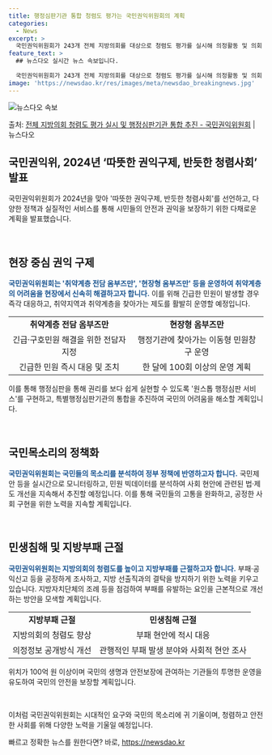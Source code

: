 ```yaml
---
title: 행정심판기관 통합 청렴도 평가는 국민권익위원회의 계획
categories:
  - News
excerpt: >
  국민권익위원회가 243개 전체 지방의회를 대상으로 청렴도 평가를 실시해 의정활동 및 의회 운영의 청렴 수준을…
feature_text: >
  ## 뉴스다오 실시간 뉴스 속보입니다.

  국민권익위원회가 243개 전체 지방의회를 대상으로 청렴도 평가를 실시해 의정활동 및 의회 운영의 청렴 수준을…
image: 'https://newsdao.kr/res/images/meta/newsdao_breakingnews.jpg'
---
```


![뉴스다오 속보](https://newsdao.kr/res/images/meta/newsdao_breakingnews.jpg)

<p>출처: <a href="https://newsdao.kr/3171" rel="dofollow">전체 지방의회 청렴도 평가 실시 및 행정심판기관 통합 추진  - 국민권익위원회</a> | 뉴스다오</p>

<h2 data-ke-size="size26">국민권익위, 2024년 ‘따뜻한 권익구제, 반듯한 청렴사회’ 발표</h2>

국민권익위원회가 2024년을 맞아 '따뜻한 권익구제, 반듯한 청렴사회'를 선언하고, 다양한 정책과 실질적인 서비스를 통해 시민들의 안전과 권익을 보장하기 위한 다채로운 계획을 발표했습니다.

<p data-ke-size="size16">&nbsp;</p>

<h2 data-ke-size="size24">현장 중심 권익 구제</h2>

<b><span style="color: #1a5490;">국민권익위원회는 '취약계층 전담 옴부즈만', '현장형 옴부즈만' 등을 운영하여 취약계층의 어려움을 현장에서 신속히 해결하고자 합니다.</span></b> 이를 위해 긴급한 민원이 발생할 경우 즉각 대응하고, 취약지역과 취약계층을 찾아가는 제도를 활발히 운영할 예정입니다.

<table>
	<tr>
		<td style="text-align: center; height: 17px;"><b>취약계층 전담 옴부즈만</b></td>
		<td style="text-align: center; height: 17px;"><b>현장형 옴부즈만</b></td>
	</tr>
	<tr>
		<td style="text-align: center; height: 17px;">긴급·구호민원 해결을 위한 전담자 지정</td>
		<td style="text-align: center; height: 17px;">행정기관에 찾아가는 이동형 민원창구 운영</td>
	</tr>
	<tr>
		<td style="text-align: center; height: 17px;">긴급한 민원 즉시 대응 및 조치</td>
		<td style="text-align: center; height: 17px;">한 달에 100회 이상의 운영 계획</td>
	</tr>
</table>

이를 통해 행정심판을 통해 권리를 보다 쉽게 실현할 수 있도록 '원스톱 행정심판 서비스'를 구현하고, 특별행정심판기관의 통합을 추진하여 국민의 어려움을 해소할 계획입니다.

<p data-ke-size="size16">&nbsp;</p>

<h2 data-ke-size="size24">국민목소리의 정책화</h2>

<b><span style="color: #1a5490;">국민권익위원회는 국민들의 목소리를 분석하여 정부 정책에 반영하고자 합니다.</span></b> 국민제안 등을 실시간으로 모니터링하고, 민원 빅데이터를 분석하여 사회 현안에 관련된 법·제도 개선을 지속해서 추진할 예정입니다. 이를 통해 국민들의 고통을 완화하고, 공정한 사회 구현을 위한 노력을 지속할 계획입니다.

<p data-ke-size="size16">&nbsp;</p>

<h2 data-ke-size="size24">민생침해 및 지방부패 근절</h2>

<b><span style="color: #1a5490;">국민권익위원회는 지방의회의 청렴도를 높이고 지방부패를 근절하고자 합니다.</span></b> 부패·공익신고 등을 공정하게 조사하고, 지방 선출직과의 결탁을 방지하기 위한 노력을 키우고 있습니다. 지방자치단체의 조례 등을 점검하여 부패를 유발하는 요인을 근본적으로 개선하는 방안을 모색할 계획입니다.

<table>
	<tr>
		<td style="text-align: center; height: 17px;"><b>지방부패 근절</b></td>
		<td style="text-align: center; height: 17px;"><b>민생침해 근절</b></td>
	</tr>
	<tr>
		<td style="text-align: center; height: 17px;">지방의회의 청렴도 향상</td>
		<td style="text-align: center; height: 17px;">부패 현안에 적시 대응</td>
	</tr>
	<tr>
		<td style="text-align: center; height: 17px;">의정정보 공개방식 개선</td>
		<td style="text-align: center; height: 17px;">관행적인 부패 발생 분야와 사회적 현안 조사</td>
	</tr>
</table>

위치가 100억 원 이상이며 국민의 생명과 안전보장에 관여하는 기관들의 투명한 운영을 유도하여 국민의 안전을 보장할 계획입니다.

<p data-ke-size="size16">&nbsp;</p>

이처럼 국민권익위원회는 시대적인 요구와 국민의 목소리에 귀 기울이며, 청렴하고 안전한 사회를 위해 다양한 노력을 기울일 예정입니다. 

빠르고 정확한 뉴스를 원한다면? 바로, <a href="https://newsdao.kr" rel="dofollow">https://newsdao.kr</a>


